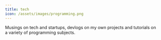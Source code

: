 ```yaml
---
title: tech
icon: /assets/images/programming.png
---
```


Musings on tech and startups, devlogs on my own projects and tutorials on a variety of programming subjects.